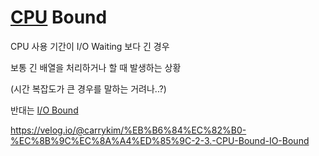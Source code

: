 # [CPU](CPU) Bound
CPU 사용 기간이 I/O Waiting 보다 긴 경우

보통 긴 배열을 처리하거나 할 때 발생하는 상황

(시간 복잡도가 큰 경우를 말하는 거려나..?)

반대는 [I/O Bound](IO_BOUND.md)

https://velog.io/@carrykim/%EB%B6%84%EC%82%B0-%EC%8B%9C%EC%8A%A4%ED%85%9C-2-3.-CPU-Bound-IO-Bound